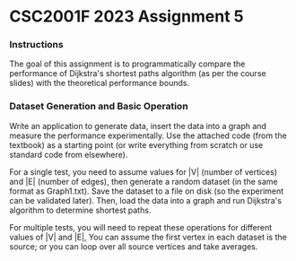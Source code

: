 # CSC2001F 2023 Assignment 5
### Instructions
The goal of this assignment is to programmatically compare the performance of Dijkstra's shortest paths algorithm (as per the course slides) with the theoretical performance bounds.
### Dataset Generation and Basic Operation
Write an application to generate data, insert the data into a graph and measure the performance experimentally.  Use the attached code (from the textbook) as a starting point (or write everything from scratch or use standard code from elsewhere).

For a single test, you need to assume values for |V| (number of vertices) and |E| (number of edges), then generate a random dataset (in the same format as Graph1.txt).  Save the dataset to a file on disk (so the experiment can be validated later).  Then, load the data into a graph and run Dijkstra's algorithm to determine shortest paths.

For multiple tests, you will need to repeat these operations for different values of |V| and |E|,   You can assume the first vertex in each dataset is the source; or you can loop over all source vertices and take averages.